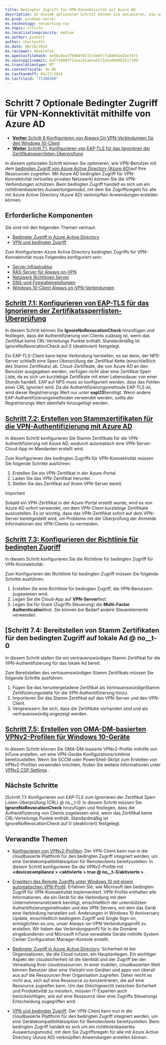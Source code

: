 ```yaml
---
title: Bedingter Zugriff für VPN-Konnektivität mit Azure AD
description: In diesem optionalen Schritt können Sie optimieren, wie autorisierte VPN-Benutzer mithilfe des bedingten Zugriffs von Azure Active Directory (Azure AD) auf Ihre Ressourcen zugreifen.
ms.prod: windows-server
ms.technology: networking-ras
ms.topic: article
ms.localizationpriority: medium
ms.author: pashort
author: shortpatti
ms.date: 06/28/2019
ms.reviewer: deverette
ms.openlocfilehash: be50c8eaf789b6f0737cbe07cf10d041d25e74f3
ms.sourcegitcommit: 6aff3d88ff22ea141a6ea6572a5ad8dd6321f199
ms.translationtype: MT
ms.contentlocale: de-DE
ms.lasthandoff: 09/27/2019
ms.locfileid: "71388200"
---
```

# <a name="step-7-optional-conditional-access-for-vpn-connectivity-using-azure-ad"></a>Schritt 7 Optionale Bedingter Zugriff für VPN-Konnektivität mithilfe von Azure AD

- [**Vorher** Schritt 6 Konfigurieren von Always On VPN-Verbindungen für den Windows 10-Client](always-on-vpn/deploy/vpn-deploy-client-vpn-connections.md)
- [**Weiter** Schritt 7.1. Konfigurieren von EAP-TLS für das Ignorieren der Zertifikatssperrlisten-Überprüfung](vpn-config-eap-tls-to-ignore-crl-checking.md)

In diesem optionalen Schritt können Sie optimieren, wie VPN-Benutzer mit dem [bedingten Zugriff von Azure Active Directory (Azure AD)](https://docs.microsoft.com/azure/active-directory/active-directory-conditional-access-azure-portal)auf Ihre Ressourcen zugreifen. Mit Azure AD bedingten Zugriff für VPN-Konnektivität (virtuelles privates Netzwerk) können Sie die VPN-Verbindungen schützen. Beim bedingten Zugriff handelt es sich um ein richtlinienbasiertes Auswertungsmodul, mit dem Sie Zugriffsregeln für alle mit Azure Active Directory (Azure AD) verknüpften Anwendungen erstellen können.

## <a name="prerequisites"></a>Erforderliche Komponenten

Sie sind mit den folgenden Themen vertraut:

- [Bedingter Zugriff in Azure Active Directory](https://docs.microsoft.com/azure/active-directory/active-directory-conditional-access-azure-portal)
- [VPN und bedingter Zugriff](https://docs.microsoft.com/windows/access-protection/vpn/vpn-conditional-access)

Zum Konfigurieren Azure Active Directory bedingten Zugriffs für VPN-Konnektivität muss Folgendes konfiguriert sein:

- [Server Infrastruktur](always-on-vpn/deploy/vpn-deploy-server-infrastructure.md)
- [RAS-Server für Always on-VPN](always-on-vpn/deploy/vpn-deploy-ras.md)
- [Netzwerk Richtlinien Server](always-on-vpn/deploy/vpn-deploy-nps.md)
- [DNS-und Firewalleinstellungen](always-on-vpn/deploy/vpn-deploy-dns-firewall.md)
- [Windows 10-Client Always on-VPN-Verbindungen](always-on-vpn/deploy/vpn-deploy-client-vpn-connections.md)

## <a name="step-71-configure-eap-tls-to-ignore-certificate-revocation-list-crl-checkingvpn-config-eap-tls-to-ignore-crl-checkingmd"></a>[Schritt 7.1: Konfigurieren von EAP-TLS für das Ignorieren der Zertifikatssperrlisten-Überprüfung](vpn-config-eap-tls-to-ignore-crl-checking.md)

In diesem Schritt können Sie **IgnoreNoRevocationCheck** hinzufügen und festlegen, dass die Authentifizierung von Clients zulässig ist, wenn das Zertifikat keine CRL-Verteilungs Punkte enthält. Standardmäßig ist IgnoreNoRevocationCheck auf 0 (deaktiviert) festgelegt.

Ein EAP-TLS-Client kann keine Verbindung herstellen, es sei denn, der NPS-Server schließt eine Sperr Überprüfung der Zertifikat Kette (einschließlich des Stamm Zertifikats) ab. Cloud-Zertifikate, die von Azure AD an den Benutzer ausgegeben werden, verfügen nicht über eine Zertifikat Sperr Liste, da es sich um kurzlebige Zertifikate mit einer Lebensdauer von einer Stunde handelt. EAP auf NPS muss so konfiguriert werden, dass das Fehlen einer CRL ignoriert wird. Da die Authentifizierungsmethode EAP-TLS ist, wird dieser Registrierungs Wert nur unter **eap\13**benötigt. Wenn andere EAP-Authentifizierungsmethoden verwendet werden, sollte der Registrierungs Wert ebenfalls hinzugefügt werden.

## <a name="step-72-create-root-certificates-for-vpn-authentication-with-azure-advpn-create-root-cert-for-vpn-auth-azure-admd"></a>[Schritt 7.2: Erstellen von Stammzertifikaten für die VPN-Authentifizierung mit Azure AD](vpn-create-root-cert-for-vpn-auth-azure-ad.md)

In diesem Schritt konfigurieren Sie Stamm Zertifikate für die VPN-Authentifizierung mit Azure AD, wodurch automatisch eine VPN-Server-Cloud-App im Mandanten erstellt wird.  

Zum Konfigurieren des bedingten Zugriffs für VPN-Konnektivität müssen Sie folgende Schritte ausführen:

1. Erstellen Sie ein VPN-Zertifikat in der Azure-Portal.
2. Laden Sie das VPN-Zertifikat herunter.
3. Stellen Sie das Zertifikat auf Ihrem VPN-Server bereit.

> [!IMPORTANT]
> Sobald ein VPN-Zertifikat in der Azure-Portal erstellt wurde, wird es von Azure AD sofort verwendet, um dem VPN-Client kurzlebige Zertifikate auszustellen. Es ist wichtig, dass das VPN-Zertifikat sofort auf dem VPN-Server bereitgestellt wird, um Probleme mit der Überprüfung der Anmelde Informationen des VPN-Clients zu vermeiden.

## <a name="step-73-configure-the-conditional-access-policyvpn-config-conditional-access-policymd"></a>[Schritt 7.3: Konfigurieren der Richtlinie für bedingten Zugriff](vpn-config-conditional-access-policy.md)

In diesem Schritt konfigurieren Sie die Richtlinie für bedingten Zugriff für VPN-Konnektivität.

Zum Konfigurieren der Richtlinie für bedingten Zugriff müssen Sie folgende Schritte ausführen:

1. Erstellen Sie eine Richtlinie für bedingten Zugriff, die VPN-Benutzern zugewiesen wird.
2. Legen Sie die Cloud-App auf **VPN-Server**fest.
3. Legen Sie für Grant (Zugriffs Steuerung) die **Multi-Factor Authentication**fest.  Sie können bei Bedarf andere Steuerelemente verwenden.

## <a name="step-74-deploy-conditional-access-root-certificates-to-on-premises-advpn-deploy-cond-access-root-cert-to-on-premise-admd"></a>[Schritt 7.4: Bereitstellen von Stamm Zertifikaten für den bedingten Zugriff auf lokale Ad @ no__t-0

In diesem Schritt stellen Sie ein vertrauenswürdiges Stamm Zertifikat für die VPN-Authentifizierung für das lokale Ad bereit.

Zum Bereitstellen des vertrauenswürdigen Stamm Zertifikats müssen Sie folgende Schritte ausführen:

1. Fügen Sie das heruntergeladene Zertifikat als *Vertrauenswürdige*Stamm Zertifizierungsstelle für die VPN-Authentifizierung hinzu.
2. Importieren Sie das Stamm Zertifikat auf den VPN-Server und den VPN-Client.
3. Vergewissern Sie sich, dass die Zertifikate vorhanden sind und als vertrauenswürdig angezeigt werden.

## <a name="step-75-create-oma-dm-based-vpnv2-profiles-to-windows-10-devicesvpn-create-oma-dm-based-vpnv2-profilesmd"></a>[Schritt 7.5: Erstellen von OMA-DM-basierten VPNv2-Profilen für Windows 10-Geräte](vpn-create-oma-dm-based-vpnv2-profiles.md)

In diesem Schritt können Sie OMA-DM-basierte VPNv2-Profile mithilfe von InTune erstellen, um eine VPN-Geräte Konfigurationsrichtlinie bereitzustellen. Wenn Sie SCCM oder PowerShell-Skript zum Erstellen von VPNv2-Profilen verwenden möchten, finden Sie weitere Informationen unter [VPNv2 CSP Settings](https://docs.microsoft.com/windows/client-management/mdm/vpnv2-csp) .

## <a name="next-steps"></a>Nächste Schritte

[Schritt 7.1: Konfigurieren von EAP-TLS zum Ignorieren der Zertifikat Sperr Listen-Überprüfung (CRL) @ no__t-0: In diesem Schritt müssen Sie **IgnoreNoRevocationCheck** hinzufügen und festlegen, dass die Authentifizierung von Clients zugelassen wird, wenn das Zertifikat keine CRL-Verteilungs Punkte enthält. Standardmäßig ist IgnoreNoRevocationCheck auf 0 (deaktiviert) festgelegt.

## <a name="related-topics"></a>Verwandte Themen

- [Konfigurieren von VPNv2-Profilen](https://docs.microsoft.com/windows/access-protection/vpn/vpn-conditional-access): Der VPN-Client kann nun in die cloudbasierte Plattform für den bedingten Zugriff integriert werden, um eine Gerätekompatibilitätsoption für Remoteclients bereitzustellen. In diesem Schritt konfigurieren Sie die VPNv2-Profile mit **\<devicecompliance > \<aktivierte > true @ no__t-3/aktivierte >** .

- [Erweitern des Remote Zugriffs unter Windows 10 mit einem automatischen VPN-Profil](https://www.microsoft.com/itshowcase/Article/Content/894/Enhancing-remote-access-in-Windows-10-with-an-automatic-VPN-profile): Erfahren Sie, wie Microsoft den bedingten Zugriff für VPN-Konnektivität implementiert. VPN-Profile enthalten alle Informationen, die ein Gerät für die Verbindung mit dem Unternehmensnetzwerk benötigt, einschließlich der unterstützten Authentifizierungsmethoden und des VPN-Servers, mit dem das Gerät eine Verbindung herstellen soll. Änderungen in Windows 10 Anniversary Update, einschließlich bedingtem Zugriff und Single Sign-on, ermöglichten es uns, unser Always-on-VPN-Verbindungsprofil zu erstellen. Wir haben das Verbindungsprofil für in die Domäne eingebundenen und Microsoft InTune verwaltete Geräte mithilfe System Center Configuration Manager-Konsole erstellt.

- [Bedingter Zugriff in Azure Active Directory](https://docs.microsoft.com/azure/active-directory/active-directory-conditional-access-azure-portal): Sicherheit ist bei Organisationen, die die Cloud nutzen, ein Hauptanliegen. Ein wichtiger Aspekt der cloudsicherheit ist die Identität und der Zugriff bei der Verwaltung Ihrer cloudressourcen. In einer mobilen, cloudbasierten Welt können Benutzer über eine Vielzahl von Geräten und apps von überall aus auf die Ressourcen Ihrer Organisation zugreifen. Daher reicht es nicht aus, sich auf eine Ressource zu konzentrieren, die auf eine Ressource zugreifen kann. Um das Gleichgewicht zwischen Sicherheit und Produktivität zu meistern, müssen IT-Experten auch berücksichtigen, wie auf eine Ressource über eine Zugriffs Steuerungs Entscheidung zugegriffen wird.

- [VPN und bedingter Zugriff](https://docs.microsoft.com/windows/access-protection/vpn/vpn-conditional-access): Der VPN-Client kann nun in die cloudbasierte Plattform für den bedingten Zugriff integriert werden, um eine Gerätekompatibilitätsoption für Remoteclients bereitzustellen. Beim bedingten Zugriff handelt es sich um ein richtlinienbasiertes Auswertungsmodul, mit dem Sie Zugriffsregeln für alle mit Azure Active Directory (Azure AD) verknüpften Anwendungen erstellen können.
